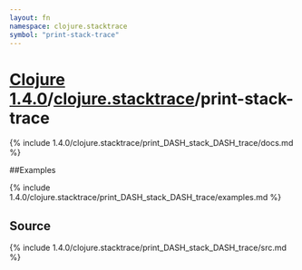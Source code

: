 ```yaml
---
layout: fn
namespace: clojure.stacktrace
symbol: "print-stack-trace"
---
```


# [Clojure 1.4.0](../../)/[clojure.stacktrace](../)/print-stack-trace

{% include 1.4.0/clojure.stacktrace/print_DASH_stack_DASH_trace/docs.md %}

##Examples

{% include 1.4.0/clojure.stacktrace/print_DASH_stack_DASH_trace/examples.md %}
## Source
{% include 1.4.0/clojure.stacktrace/print_DASH_stack_DASH_trace/src.md %}

